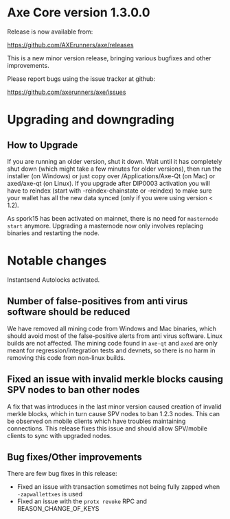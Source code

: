 Axe Core version 1.3.0.0
==========================

Release is now available from:

  <https://github.com/AXErunners/axe/releases>

This is a new minor version release, bringing various bugfixes and other improvements.

Please report bugs using the issue tracker at github:

  <https://github.com/axerunners/axe/issues>


Upgrading and downgrading
=========================

How to Upgrade
--------------

If you are running an older version, shut it down. Wait until it has completely
shut down (which might take a few minutes for older versions), then run the
installer (on Windows) or just copy over /Applications/Axe-Qt (on Mac) or
axed/axe-qt (on Linux). If you upgrade after DIP0003 activation you will
have to reindex (start with -reindex-chainstate or -reindex) to make sure
your wallet has all the new data synced (only if you were using version < 1.2).

As spork15 has been activated on mainnet, there is no need for `masternode start`
anymore. Upgrading a masternode now only involves replacing binaries and restarting
the node.

Notable changes
===============

Instantsend Autolocks activated.

Number of false-positives from anti virus software should be reduced
--------------------------------------------------------------------
We have removed all mining code from Windows and Mac binaries, which should avoid most of the false-positive alerts
from anti virus software. Linux builds are not affected. The mining code found in `axe-qt` and `axed` are only meant
for regression/integration tests and devnets, so there is no harm in removing this code from non-linux builds.

Fixed an issue with invalid merkle blocks causing SPV nodes to ban other nodes
------------------------------------------------------------------------------
A fix that was introduces in the last minor version caused creation of invalid merkle blocks, which in turn cause SPV
nodes to ban 1.2.3 nodes. This can be observed on mobile clients which have troubles maintaining connections. This
release fixes this issue and should allow SPV/mobile clients to sync with upgraded nodes.

Bug fixes/Other improvements
----------------------------
There are few bug fixes in this release:
- Fixed an issue with transaction sometimes not being fully zapped when `-zapwallettxes` is used
- Fixed an issue with the `protx revoke` RPC and REASON_CHANGE_OF_KEYS

